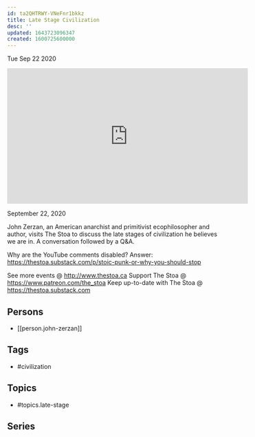 ```yaml
---
id: ta2QHTRWY-VNeFnr1bkkz
title: Late Stage Civilization
desc: ''
updated: 1643723096347
created: 1600725600000
---
```





Tue Sep 22 2020

<iframe width="560" height="315" src="https://www.youtube.com/embed/KRv8S9ZTEtM" title="Late Stage Civilization w/ John Zerzan" frameborder="0" allow="accelerometer; autoplay; clipboard-write; encrypted-media; gyroscope; picture-in-picture" allowfullscreen ></iframe>

September 22, 2020

John Zerzan, an American anarchist and primitivist ecophilosopher and author, visits The Stoa to discuss the late stages of civilization he believes we are in. A conversation followed by a Q&A.

Why are the YouTube comments disabled? Answer: https://thestoa.substack.com/p/stoic-punk-or-why-you-should-stop

See more events @ http://www.thestoa.ca
Support The Stoa @ https://www.patreon.com/the_stoa
Keep up-to-date with The Stoa @ https://thestoa.substack.com

## Persons

- [[person.john-zerzan]]

## Tags

- #civilization

## Topics

- #topics.late-stage

## Series



